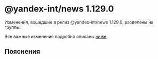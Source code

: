 # @yandex-int/news 1.129.0

<!-- ЧЕЛОВЕЧЕСКОЕ ВСТУПЛЕНИЕ -->

Изменения, вошедшие в релиз @yandex-int/news 1.129.0, разделены на группы:

Все важные изменения подробно описаны [ниже](#Пояснения).

## Пояснения

